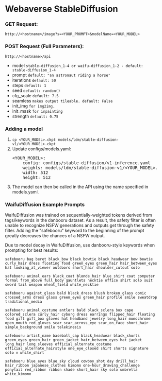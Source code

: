<h1>Webaverse StableDiffusion</h1>

<h3>GET Request:</h3>
<code>http://&lthostname&gt;/image?s=&lt;YOUR_PROMPT&gt;&modelName=&lt;YOUR_MODEL&gt;</code>

<h3>POST Request (Full Parameters):</h3>
<code>http://&lthostname&gt;/api</code>
<ul>
  <li>
    model <code>stable-diffusion_1-4 or waifu-diffusion_1-2 - default: stable-diffusion_1-4</code>
  </li>
  <li>
    prompt <code>default: "an astronaut riding a horse"</code>
  </li>
  <li>
    iterations <code>default: 50</code>
  </li>
  <li>
    steps <code>default: 1</code>
  </li>
  <li>
    seed <code>default: random()</code>
  </li>
  <li>
    cfg_scale <code>default: 7.5</code>
  </li>
  <li>
    seamless <code>makes output tileable. default: False</code>
  </li>
  <li>
    init_img  <code>for img2img.</code>
  </li>
  <li>
    init_mask <code>for inpainting</code>
  </li>
  <li>
    strength <code>default: 0.75</code>
  </li>
</ul>

<h3>Adding a model</h3>

<ol><li><code>cp &lt;YOUR_MODEL&gt;.ckpt models/ldm/stable-diffusion-v1/&lt;YOUR_MODEL&gt;.ckpt</code></li>

<li>Update configs/models.yaml:<br>
<pre>
&lt;YOUR_MODEL&gt;:
    config: configs/stable-diffusion/v1-inference.yaml
    weights: models/ldm/stable-diffusion-v1/&lt;YOUR_MODEL&gt;.ckpt
    width: 512
    height: 512
</pre></li>
<li>
The model can then be called in the API using the name specified in models.yaml.
</li>
</ol>
<h3>WaifuDiffusion Example Prompts</h3>

WaifuDiffusion was trained on sequentially-weighted tokens derived from tags/keywords in the danbooru dataset. As a result, the safety filter is often unable to recognize NSFW generations and outputs get through the safety filter. Adding the "safebooru" keyword to the beginning of the prompt greatly decreases the chances of a NSFW output.

Due to model decay in WaifuDiffusion, use danbooru-style keywords when prompting for best results:

````safebooru bag beret black_bow black_bowtie black_headwear bow bowtie curly_hair dress floating food green_eyes green_hair hair_between_eyes hat looking_at_viewer outdoors short_hair shoulder_cutout solo````

````safebooru animal_ears black_coat blonde_hair blue_shirt coat computer formal from_above full_body gauntlets necktie office shirt solo suit sword tail weapon wheat_field white_necktie````

````safebooru against_glass bald black_dress blush broken_glass comic crossed_arms dress glass green_eyes green_hair profile smile sweatdrop traditional_media````

````safebooru animal_costume antlers bald black_sclera box cape colored_sclera curly_hair cyborg dress earrings flipped_hair floating food gift gift_box gloves hat headband jewelry long_hair monochrome open_mouth red_gloves scar scar_across_eye scar_on_face short_hair simple_background smile telekinesis````

````safebooru artist_name baseball_cap black_headwear black_shorts green_eyes green_hair green_jacket hair_between_eyes hat jacket long_hair long_sleeves official_alternate_costume official_alternate_hairstyle one_eye_closed shirt shorts signature solo v white_shirt````

````safebooru blue_eyes blue_sky cloud cowboy_shot day drill_hair hair_ribbon japanese_clothes kimono one-hour_drawing_challenge ponytail red_ribbon ribbon shade short_hair sky solo umbrella white_kimono````